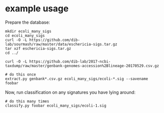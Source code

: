 # example usage

Prepare the database:

```
mkdir ecoli_many_sigs
cd ecoli_many_sigs
curl -O -L https://github.com/dib-lab/sourmash/raw/master/data/eschericia-sigs.tar.gz
tar xzf eschericia-sigs.tar.gz
cd ../

curl -O -L https://github.com/dib-lab/2017-ncbi-taxdump/raw/master/genbank-genomes-accession%2Blineage-20170529.csv.gz

# do this once
extract.py genbank*.csv.gz ecoli_many_sigs/ecoli-*.sig --savename foobar
```

Now, run classification on any signatures you have lying around:

```
# do this many times
classify.py foobar ecoli_many_sigs/ecoli-1.sig
```

